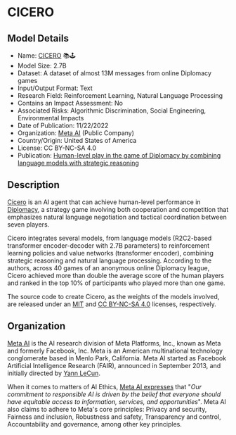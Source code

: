 # CICERO

## Model Details

- Name: [CICERO](https://ai.meta.com/research/cicero/) 📚🕹️
- Model Size: 2.7B
- Dataset: A dataset of almost 13M messages from online Diplomacy games
- Input/Output Format: Text
- Research Field: Reinforcement Learning, Natural Language Processing
- Contains an Impact Assessment: No
- Associated Risks: Algorithmic Discrimination, Social Engineering, Environmental Impacts
- Date of Publication: 11/22/2022
- Organization: [Meta AI](https://ai.meta.com/) (Public Company)
- Country/Origin: United States of America
- License: CC BY-NC-SA 4.0
- Publication: [Human-level play in the game of Diplomacy by combining language models with strategic reasoning](https://www.science.org/doi/10.1126/science.ade9097)

## Description

[Cicero](https://github.com/facebookresearch/diplomacy_cicero) is an AI agent that can achieve human-level performance in [Diplomacy](https://en.wikipedia.org/wiki/Diplomacy_(game)), a strategy game involving both cooperation and competition that emphasizes natural language negotiation and tactical coordination between seven players.

Cicero integrates several models, from language models (R2C2-based transformer encoder-decoder with 2.7B parameters) to reinforcement learning policies and value networks (transformer encoder), combining strategic reasoning and natural language processing. According to the authors, across 40 games of an anonymous online Diplomacy league, Cicero achieved more than double the average score of the human players and ranked in the top 10% of participants who played more than one game.

The source code to create Cicero, as the weights of the models involved, are released under an [MIT](https://github.com/facebookresearch/diplomacy_cicero/blob/main/LICENSE.md) and  [CC BY-NC-SA 4.0](https://github.com/facebookresearch/diplomacy_cicero/blob/main/LICENSE_FOR_MODEL_WEIGHTS.txt) licenses, respectively.

## Organization

[Meta AI](https://ai.facebook.com/) is the AI research division of Meta Platforms, Inc., known as Meta and formerly Facebook, Inc. Meta is an American multinational technology conglomerate based in Menlo Park, California. Meta AI started as Facebook Artificial Intelligence Research (FAIR), announced in September 2013, and initially directed by [Yann LeCun](https://en.wikipedia.org/wiki/Yann_LeCun "Yann LeCun").  
  
When it comes to matters of AI Ethics, [Meta AI expresses](https://ai.meta.com/about/) that "_Our commitment to responsible AI is driven by the belief that everyone should have equitable access to information, services, and opportunities_". Meta AI also claims to adhere to Meta's core principles: Privacy and security, Fairness and inclusion, Robustness and safety, Transparency and control, Accountability and governance, among other key principles.
